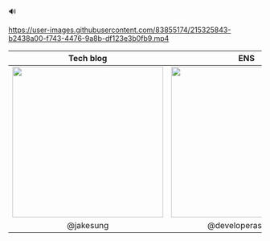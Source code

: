 🔊

https://user-images.githubusercontent.com/83855174/215325843-b2438a00-f743-4476-9a8b-df123e3b0fb9.mp4

<div id="container" align="center">
<table>
    <thead>
      <th>Tech blog</th>
      <th>ENS</th>
      <th>Kakaotalk</th>
    </thead>
    <tbody>
      <tr id="qrcodes">
        <td id="linkedin">
          <a href="https://www.linkedin.com/in/jakesung/recent-activity/shares/" target="_blank" rel="noopener noreferrer">
            <img src="https://user-images.githubusercontent.com/83855174/215321562-f4ea3788-408a-426f-9ddc-3e88f7e451f3.png" width=300 height=300 />
          </a>
        </td>
        <td id="ens">
          <a href="https://etherscan.io/enslookup-search?search=developerasun.eth" target="_blank" rel="noopener noreferrer">
            <img src="https://user-images.githubusercontent.com/83855174/215321609-5b45e414-ca9f-4215-a9ee-df12f500a1a9.png" width=300 height=300 />
          </a>        
        </td>
        <td id="kakaotalk">
            <img src="https://user-images.githubusercontent.com/83855174/215321711-c6cd767b-64b5-4cb4-8819-a4d187e825d6.png" width=200 height=300 />
        </td>
      </tr>
      <tr id="description" align="center">
        <td>@jakesung</td>
        <td>@developerasun.eth</td>
        <td>@developerasun</td>
      </tr>
    </tbody>
  </table>
</div> 
